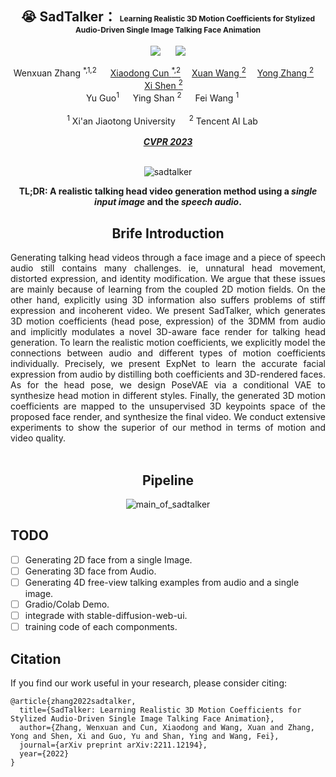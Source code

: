 
<div align="center">

<h2> 😭 SadTalker： <span style="font-size:12px">Learning Realistic 3D Motion Coefficients for  Stylized Audio-Driven Single Image Talking Face Animation </span> </h2> 

  <a href='https://arxiv.org/abs/2211.12194'><img src='https://img.shields.io/badge/ArXiv-2211.14758-red'></a> &nbsp;&nbsp;&nbsp;&nbsp;&nbsp;<a href='https://sadtalker.github.io'><img src='https://img.shields.io/badge/Project-Page-Green'></a>

<div>
    <a target='_blank'>Wenxuan Zhang <sup>*,1,2</sup> </a>&emsp;
    <a href='https://vinthony.github.io/' target='_blank'>Xiaodong Cun <sup>*,2</a>&emsp;
    <a href='https://xuanwangvc.github.io/' target='_blank'>Xuan Wang <sup>2</sup></a>&emsp;
    <a href='https://yzhang2016.github.io/' target='_blank'>Yong Zhang <sup>2</sup></a>&emsp;
    <a href='https://xishen0220.github.io/' target='_blank'>Xi Shen <sup>2</sup></a>&emsp; </br>
    <a target='_blank'>Yu Guo<sup>1</sup> </a>&emsp;
    <a target='_blank'>Ying Shan <sup>2</sup> </a>&emsp;
    <a target='_blank'>Fei Wang <sup>1</sup> </a>&emsp;
</div>
<br>
<div>
    <sup>1</sup> Xi'an Jiaotong University &emsp; <sup>2</sup> Tencent AI Lab &emsp; 
</div>
<br>
<i><strong><a href='https://arxiv.org/abs/2211.12194' target='_blank'>CVPR 2023</a></strong></i>
<br>
<br>

![sadtalker](https://user-images.githubusercontent.com/4397546/222328789-44fa1c03-050d-4a96-8e22-d15fedeb29ab.gif)

<b>TL;DR: A realistic talking head video generation method using a <i>single input image</i> and the <i>speech audio</i>.</b>

## Brife Introduction

<div align="justify"> Generating talking head videos through a face image and a piece of speech audio still contains many challenges. ie, unnatural head movement, distorted expression, and identity modification. We argue that these issues are mainly because of learning from the coupled 2D motion fields. On the other hand, explicitly using 3D information also suffers problems of stiff expression and incoherent video. We present SadTalker, which generates 3D motion coefficients (head pose, expression) of the 3DMM from audio and implicitly modulates a novel 3D-aware face render for talking head generation. To learn the realistic motion coefficients, we explicitly model the connections between audio and different types of motion coefficients individually. Precisely, we present ExpNet to learn the accurate facial expression from audio by distilling both coefficients and 3D-rendered faces. As for the head pose, we design PoseVAE via a conditional VAE to synthesize head motion in different styles. Finally, the generated 3D motion coefficients are mapped to the unsupervised 3D keypoints space of the proposed face render, and synthesize the final video. We conduct extensive experiments to show the superior of our method in terms of motion and video quality.</div>
<br>

## Pipeline
![main_of_sadtalker](https://user-images.githubusercontent.com/4397546/222328925-d4e4d24b-7c95-4f1a-a5fe-3db0690cffec.png)

</div>

## **TODO**

- [ ] Generating 2D face from a single Image.
- [ ] Generating 3D face from Audio.
- [ ] Generating 4D free-view talking examples from audio and a single image.
- [ ] Gradio/Colab Demo.
- [ ] integrade with stable-diffusion-web-ui.
- [ ] training code of each componments.

## **Citation**

If you find our work useful in your research, please consider citing:

```
@article{zhang2022sadtalker,
  title={SadTalker: Learning Realistic 3D Motion Coefficients for Stylized Audio-Driven Single Image Talking Face Animation},
  author={Zhang, Wenxuan and Cun, Xiaodong and Wang, Xuan and Zhang, Yong and Shen, Xi and Guo, Yu and Shan, Ying and Wang, Fei},
  journal={arXiv preprint arXiv:2211.12194},
  year={2022}
}
```


